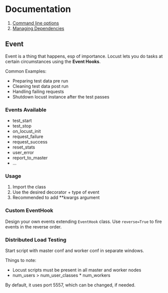 # Documentation

1. [Command line options](./command-line-options.md)
2. [Managing Dependencies](./managing-dependencies.md)

## Event

Event is a thing that happens, esp of importance.
Locust lets you do tasks at certain circumstances using the **Event Hooks**.

Common Examples:
- Preparing test data pre run
- Cleaning test data post run
- Handling failing requests
- Shutdown locust instance after the test passes

### Events Available

- test_start
- test_stop
- on_locust_init
- request_failure
- request_success
- reset_stats
- user_error
- report_to_master
- ...

### Usage

1. Import the class
2. Use the desired decorator + type of event
3. Recommended to add **kwargs argument

### Custom EventHook

Design your own events extending `EventHook` class.
Use `reverse=True` to fire events in the reverse order.

### Distributed Load Testing

Start script with master conf and worker conf in separate windows.

Things to note:
- Locust scripts must be present in all master and worker nodes
- num_users > num_user_classes * num_workers

By default, it uses port 5557, which can be changed, if needed.
